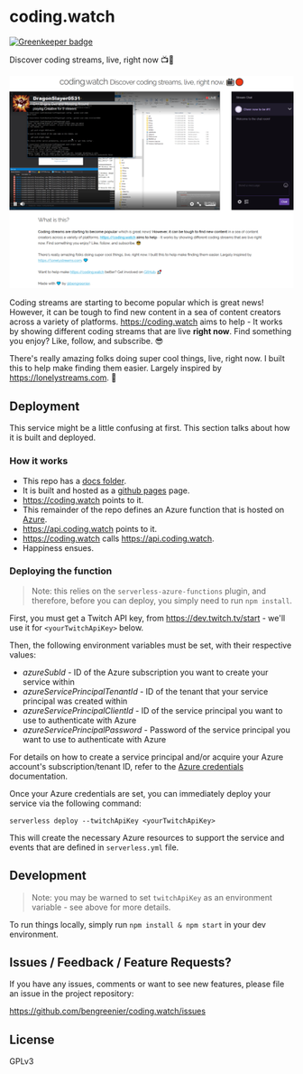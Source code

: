 # coding.watch

[![Greenkeeper badge](https://badges.greenkeeper.io/bengreenier/coding.watch.svg)](https://greenkeeper.io/)

Discover coding streams, live, right now 📺🔴

![coding.watch example](.github/example.png)

Coding streams are starting to become popular which is great news! However, it can be tough to find new content in a sea of content creators across a variety of platforms.
https://coding.watch aims to help - It works by showing different coding streams that are live __right now__. Find something you enjoy? Like, follow, and subscribe. 😎

There's really amazing folks doing super cool things, live, right now. I built this to help make finding them easier. Largely inspired by https://lonelystreams.com. 💙

## Deployment

This service might be a little confusing at first. This section talks about how it is built and deployed.

### How it works

- This repo has a [docs folder](./docs).
- It is built and hosted as a [github pages](https://pages.github.com) page.
- https://coding.watch points to it.
- This remainder of the repo defines an Azure function that is hosted on [Azure](https://azure.com).
- https://api.coding.watch points to it.
- https://coding.watch calls https://api.coding.watch.
- Happiness ensues.

### Deploying the function

> Note: this relies on the `serverless-azure-functions` plugin, and therefore, before you can deploy, you simply need to run `npm install`.

First, you must get a Twitch API key, from https://dev.twitch.tv/start - we'll use it for `<yourTwitchApiKey>` below.

Then, the following environment variables must be set, with their respective values:

- *azureSubId* - ID of the Azure subscription you want to create your service within
- *azureServicePrincipalTenantId* - ID of the tenant that your service principal was created within
- *azureServicePrincipalClientId* - ID of the service principal you want to use to authenticate with Azure
- *azureServicePrincipalPassword* - Password of the service principal you want to use to authenticate with Azure

For details on how to create a service principal and/or acquire your Azure account's subscription/tenant ID, refer to the [Azure credentials](https://serverless.com/framework/docs/providers/azure/guide/credentials/) documentation.

Once your Azure credentials are set, you can immediately deploy your service via the following command:

```shell
serverless deploy --twitchApiKey <yourTwitchApiKey>
```

This will create the necessary Azure resources to support the service and events that are defined in `serverless.yml` file.

## Development

> Note: you may be warned to set `twitchApiKey` as an environment variable - see above for more details.

To run things locally, simply run `npm install & npm start` in your dev environment. 

## Issues / Feedback / Feature Requests?

If you have any issues, comments or want to see new features, please file an issue in the project repository:

https://github.com/bengreenier/coding.watch/issues

## License

GPLv3